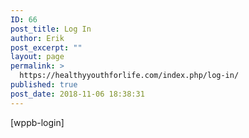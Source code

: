 ```yaml
---
ID: 66
post_title: Log In
author: Erik
post_excerpt: ""
layout: page
permalink: >
  https://healthyyouthforlife.com/index.php/log-in/
published: true
post_date: 2018-11-06 18:38:31
---
```

[wppb-login]
